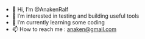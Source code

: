 - 👋 Hi, I’m @AnakenRalf
- 👀 I’m interested in testing and building useful tools
- 🌱 I’m currently learning some coding
- 📫 How to reach me : anaken@gmail.com

<!---
AnakenRalf/AnakenRalf is a ✨ special ✨ repository because its `README.md` (this file) appears on your GitHub profile.
You can click the Preview link to take a look at your changes.
--->
